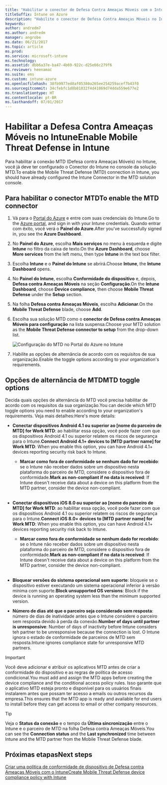 ```yaml
---
title: "Habilitar o conector de Defesa Contra Ameaças Móveis com o Intune"
titleSuffix: Intune on Azure
description: "Habilite o conector de Defesa Contra Ameaças Móveis no Intune."
keywords: 
author: andredm7
ms.author: andredm
manager: angrobe
ms.date: 06/21/2017
ms.topic: article
ms.prod: 
ms.service: microsoft-intune
ms.technology: 
ms.assetid: dbb6a37e-ba47-4b69-922c-d25e66c279f6
ms.reviewer: heenamac
ms.suite: ems
ms.custom: intune-azure
ms.openlocfilehash: 38fb9977ed8af05380a265ee254259acef7b43f0
ms.sourcegitcommit: 34cfebfc1d8b81032f4d41869d74dda559e677e2
ms.translationtype: HT
ms.contentlocale: pt-BR
ms.lasthandoff: 07/01/2017
---
```

# <span data-ttu-id="aa968-103">Habilitar a Defesa Contra Ameaças Móveis no Intune</span><span class="sxs-lookup"><span data-stu-id="aa968-103">Enable Mobile Threat Defense in Intune</span></span>
<a id="enable-mobile-threat-defense-in-intune" class="xliff"></a>

<span data-ttu-id="aa968-104">Para habilitar a conexão MTD (Defesa contra Ameaças Móveis) no Intune, você já deve ter configurado o Conector do Intune no console da solução MTD.</span><span class="sxs-lookup"><span data-stu-id="aa968-104">To enable the Mobile Threat Defense (MTD) connection in Intune, you should have already configured the Intune Connector in the MTD solution console.</span></span>

## <span data-ttu-id="aa968-105">Para habilitar o conector MTD</span><span class="sxs-lookup"><span data-stu-id="aa968-105">To enable the MTD connector</span></span>
<a id="to-enable-the-mtd-connector" class="xliff"></a>

1. <span data-ttu-id="aa968-106">Vá para o [Portal do Azure](https://portal.azure.com) e entre com suas credenciais do Intune.</span><span class="sxs-lookup"><span data-stu-id="aa968-106">Go to the [Azure portal](https://portal.azure.com), and sign in with your Intune credentials.</span></span> <span data-ttu-id="aa968-107">Quando entrar com êxito, você verá o **Painel do Azure**.</span><span class="sxs-lookup"><span data-stu-id="aa968-107">After you've successfully signed in, you see the **Azure Dashboard**.</span></span>

2. <span data-ttu-id="aa968-108">No **Painel do Azure**, escolha **Mais serviços** no menu à esquerda e digite **Intune** no filtro da caixa de texto.</span><span class="sxs-lookup"><span data-stu-id="aa968-108">On the **Azure Dashboard**, choose **More services** from the left menu, then type **Intune** in the text box filter.</span></span>

3. <span data-ttu-id="aa968-109">Escolha **Intune** e o **Painel do Intune** se abrirá.</span><span class="sxs-lookup"><span data-stu-id="aa968-109">Choose **Intune**, the **Intune Dashboard** opens.</span></span>

4. <span data-ttu-id="aa968-110">No **Painel do Intune**, escolha **Conformidade do dispositivo** e, depois, **Defesa contra Ameaças Móveis** na seção **Configuração**.</span><span class="sxs-lookup"><span data-stu-id="aa968-110">On the **Intune Dashboard**, choose **Device compliance**, then choose **Mobile Threat Defense** under the **Setup** section.</span></span>

5. <span data-ttu-id="aa968-111">Na folha **Defesa contra Ameaças Móveis**, escolha **Adicionar**.</span><span class="sxs-lookup"><span data-stu-id="aa968-111">On the **Mobile Threat Defense** blade, choose **Add**.</span></span>

6. <span data-ttu-id="aa968-112">Escolha sua solução MTD como o **conector de Defesa contra Ameaças Móveis para configuração** na lista suspensa.</span><span class="sxs-lookup"><span data-stu-id="aa968-112">Choose your MTD solution as the **Mobile Threat Defense connector to setup** from the drop-down list.</span></span>

    ![Configuração do MTD no Portal do Azure no Intune](./media/enable-mtd-connector-1.png)

7. <span data-ttu-id="aa968-114">Habilite as opções de alternância de acordo com os requisitos de sua organização.</span><span class="sxs-lookup"><span data-stu-id="aa968-114">Enable the toggle options according to your organization's requirements.</span></span>

## <span data-ttu-id="aa968-115">Opções de alternância de MTD</span><span class="sxs-lookup"><span data-stu-id="aa968-115">MTD toggle options</span></span>
<a id="mtd-toggle-options" class="xliff"></a>

<span data-ttu-id="aa968-116">Decida quais opções de alternância do MTD você precisa habilitar de acordo com os requisitos da sua organização.</span><span class="sxs-lookup"><span data-stu-id="aa968-116">You can decide which MTD toggle options you need to enable according to your organization's requirements.</span></span> <span data-ttu-id="aa968-117">Veja mais detalhes:</span><span class="sxs-lookup"><span data-stu-id="aa968-117">Here's more details:</span></span>

- <span data-ttu-id="aa968-118">**Conectar dispositivos Android 4.1 ou superior ao [nome do parceiro de MTD] for Work MTD**: ao habilitar essa opção, você pode fazer com que os dispositivos Android 4.1 ou superior relatem os riscos de segurança para o Intune.</span><span class="sxs-lookup"><span data-stu-id="aa968-118">**Connect Android 4.1+ devices to [MTD partner name] for Work MTD**: When you enable this option, you can have Android 4.1+ devices reporting security risk back to Intune.</span></span>
    - <span data-ttu-id="aa968-119">**Marcar como fora de conformidade se nenhum dado for recebido**: se o Intune não receber dados sobre um dispositivo nesta plataforma do parceiro de MTD, considere o dispositivo fora de conformidade.</span><span class="sxs-lookup"><span data-stu-id="aa968-119">**Mark as non-compliant if no data is received**: If Intune doesn't receive data about a device on this platform from the MTD partner, consider the device non-compliant.</span></span>
<br></br>
- <span data-ttu-id="aa968-120">**Conectar dispositivos iOS 8.0 ou superior ao [nome do parceiro de MTD] for Work MTD**: ao habilitar essa opção, você pode fazer com que os dispositivos Android 4.1 ou superior relatem os riscos de segurança para o Intune.</span><span class="sxs-lookup"><span data-stu-id="aa968-120">**Connect iOS 8.0+ devices to [MTD partner name] for Work MTD**: When you enable this option, you can have Android 4.1+ devices reporting security risk back to Intune.</span></span>
    - <span data-ttu-id="aa968-121">**Marcar como fora de conformidade se nenhum dado for recebido**: se o Intune não receber dados sobre um dispositivo nesta plataforma do parceiro de MTD, considere o dispositivo fora de conformidade.</span><span class="sxs-lookup"><span data-stu-id="aa968-121">**Mark as non-compliant if no data is received**: If Intune doesn't receive data about a device on this platform from the MTD partner, consider the device non-compliant.</span></span>
<br></br>
- <span data-ttu-id="aa968-122">**Bloquear versões do sistema operacional sem suporte**: bloqueie se o dispositivo estiver executando um sistema operacional inferior à versão mínima com suporte.</span><span class="sxs-lookup"><span data-stu-id="aa968-122">**Block unsupported OS versions**: Block if the device is running an operating system less than the minimum supported version.</span></span>

- <span data-ttu-id="aa968-123">**Número de dias até que o parceiro seja considerado sem resposta**: número de dias de inatividade antes que o Intune considere o parceiro sem resposta devido à perda da conexão.</span><span class="sxs-lookup"><span data-stu-id="aa968-123">**Number of days until partner is unresponsive**: Number of days of inactivity before Intune considers teh partner to be unresponsive because the connection is lost.</span></span> <span data-ttu-id="aa968-124">O Intune ignora o estado de conformidade de parceiros de MTD sem resposta.</span><span class="sxs-lookup"><span data-stu-id="aa968-124">Intune ignores compliance state for unresponsive MTD partners.</span></span>

> [!IMPORTANT] 
> <span data-ttu-id="aa968-125">Você deve adicionar e atribuir os aplicativos MTD antes de criar a conformidade do dispositivo e as regras de política de acesso condicional.</span><span class="sxs-lookup"><span data-stu-id="aa968-125">You must add and assign the MTD apps before creating the device compliance and the conditional access policy rules.</span></span> <span data-ttu-id="aa968-126">Isso garante que o aplicativo MTD esteja pronto e disponível para os usuários finais instalarem antes que possam ter acesso a emails ou outros recursos da empresa.</span><span class="sxs-lookup"><span data-stu-id="aa968-126">This ensures that the MTD app is ready and available for end users to install before they can get access to email or other company resources.</span></span>

> [!TIP]
> <span data-ttu-id="aa968-127">Veja o **Status da conexão** e o tempo da **Última sincronização** entre o Intune e o parceiro de MTD na folha Defesa contra Ameaças Móveis.</span><span class="sxs-lookup"><span data-stu-id="aa968-127">You can see the **Connection status** and the **Last synchronized** time between Intune and the MTD partner from the Mobile Threat Defense blade.</span></span>

## <span data-ttu-id="aa968-128">Próximas etapas</span><span class="sxs-lookup"><span data-stu-id="aa968-128">Next steps</span></span>
<a id="next-steps" class="xliff"></a>

[<span data-ttu-id="aa968-129">Criar uma política de conformidade de dispositivo de Defesa contra Ameaças Móveis com o Intune</span><span class="sxs-lookup"><span data-stu-id="aa968-129">Create Mobile Threat Defense device compliance policy with Intune</span></span>](mtd-device-compliance-policy-create.md)
